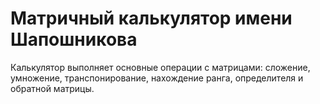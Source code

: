 # Матричный калькулятор имени Шапошникова
Калькулятор выполняет основные операции с матрицами: сложение, умножение, транспонирование, нахождение ранга, определителя и обратной матрицы.
